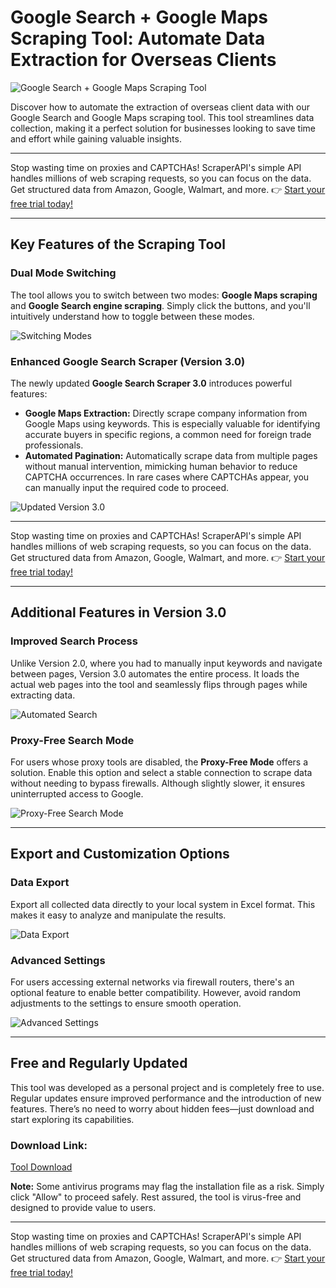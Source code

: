 # Google Search + Google Maps Scraping Tool: Automate Data Extraction for Overseas Clients

![Google Search + Google Maps Scraping Tool](https://file.ikjzd.com/image/2024-07/133652487781062504.jpg)

Discover how to automate the extraction of overseas client data with our Google Search and Google Maps scraping tool. This tool streamlines data collection, making it a perfect solution for businesses looking to save time and effort while gaining valuable insights.

---

Stop wasting time on proxies and CAPTCHAs! ScraperAPI's simple API handles millions of web scraping requests, so you can focus on the data. Get structured data from Amazon, Google, Walmart, and more. 👉 [Start your free trial today!](https://bit.ly/Scraperapi)

---

## Key Features of the Scraping Tool

### Dual Mode Switching
The tool allows you to switch between two modes: **Google Maps scraping** and **Google Search engine scraping**. Simply click the buttons, and you'll intuitively understand how to toggle between these modes.

![Switching Modes](http://dingyue.ws.126.net/2020/1110/8c6c9de0p00qjk71h004lc000eg00grm.png)

### Enhanced Google Search Scraper (Version 3.0)
The newly updated **Google Search Scraper 3.0** introduces powerful features:
- **Google Maps Extraction:** Directly scrape company information from Google Maps using keywords. This is especially valuable for identifying accurate buyers in specific regions, a common need for foreign trade professionals.
- **Automated Pagination:** Automatically scrape data from multiple pages without manual intervention, mimicking human behavior to reduce CAPTCHA occurrences. In rare cases where CAPTCHAs appear, you can manually input the required code to proceed.

![Updated Version 3.0](http://dingyue.ws.126.net/2020/1110/d9000867p00qjk71h007nc000j100fdm.png)

---

Stop wasting time on proxies and CAPTCHAs! ScraperAPI's simple API handles millions of web scraping requests, so you can focus on the data. Get structured data from Amazon, Google, Walmart, and more. 👉 [Start your free trial today!](https://bit.ly/Scraperapi)

---

## Additional Features in Version 3.0

### Improved Search Process
Unlike Version 2.0, where you had to manually input keywords and navigate between pages, Version 3.0 automates the entire process. It loads the actual web pages into the tool and seamlessly flips through pages while extracting data.

![Automated Search](http://dingyue.ws.126.net/2020/1110/69dfbe4bp00qjk71h008bc000j100fdm.png)

### Proxy-Free Search Mode
For users whose proxy tools are disabled, the **Proxy-Free Mode** offers a solution. Enable this option and select a stable connection to scrape data without needing to bypass firewalls. Although slightly slower, it ensures uninterrupted access to Google.

![Proxy-Free Search Mode](http://dingyue.ws.126.net/2020/1110/6949ed14p00qjk71h000dc000ad0069m.png)

---

## Export and Customization Options

### Data Export
Export all collected data directly to your local system in Excel format. This makes it easy to analyze and manipulate the results.

![Data Export](http://dingyue.ws.126.net/2020/1110/4dfe988ap00qjk71h000ic000ew007zm.png)

### Advanced Settings
For users accessing external networks via firewall routers, there's an optional feature to enable better compatibility. However, avoid random adjustments to the settings to ensure smooth operation.

![Advanced Settings](http://dingyue.ws.126.net/2020/1110/d8968d78p00qjk71h0008c0007h005qm.png)

---

## Free and Regularly Updated

This tool was developed as a personal project and is completely free to use. Regular updates ensure improved performance and the introduction of new features. There’s no need to worry about hidden fees—just download and start exploring its capabilities.

### Download Link:
[Tool Download](https://wwa.lanzous.com/b0cwlh2rc)

**Note:** Some antivirus programs may flag the installation file as a risk. Simply click "Allow" to proceed safely. Rest assured, the tool is virus-free and designed to provide value to users.

---

Stop wasting time on proxies and CAPTCHAs! ScraperAPI's simple API handles millions of web scraping requests, so you can focus on the data. Get structured data from Amazon, Google, Walmart, and more. 👉 [Start your free trial today!](https://bit.ly/Scraperapi)
